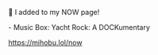 🤖 I added to my NOW page!

\- Music Box: Yacht Rock: A DOCKumentary

[<span class="invisible">https://</span><span class="">mihobu.lol/now</span><span class="invisible"></span>](https://mihobu.lol/now)